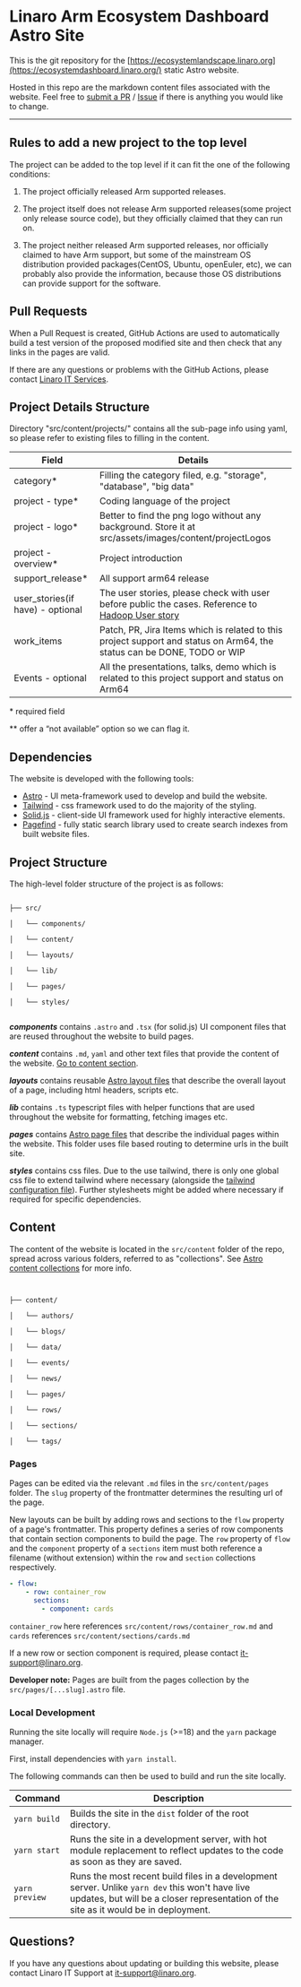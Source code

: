 # Linaro Arm Ecosystem Dashboard Astro Site

This is the git repository for the [https://ecosystemlandscape.linaro.org](https://ecosystemdashboard.linaro.org/) static Astro website.

Hosted in this repo are the markdown content files associated with the website. Feel free to [submit a PR](https://github.com/Linaro/ecosystemlandscape-astro/pulls) / [Issue](https://github.com/Linaro/ecosystemlandscape-astro/issues/new) if there is anything you would like to change.

---

## Rules to add a new project to the top level

The project can be added to the top level if it can fit the one of the following conditions:

1. The project officially released Arm supported releases.

2. The project itself does not release Arm supported releases(some project only release source code), but they officially claimed that they can run on.

3. The project neither released Arm supported releases, nor officially claimed to have Arm support, but some of the mainstream OS distribution provided packages(CentOS, Ubuntu, openEuler, etc), we can probably also provide the information, because those OS distributions can provide support for the software.

## Pull Requests

When a Pull Request is created, GitHub Actions are used to automatically build a test version of the proposed modified site and then check that any links in the pages are valid.

If there are any questions or problems with the GitHub Actions, please contact [Linaro IT Services](https://servicedesk.linaro.org/servicedesk/customer/portal/3/create/50).

## Project Details Structure

Directory "src/content/projects/" contains all the sub-page info using yaml, so please refer to existing files to filling in the content.

| Field                            | Details                                                                                                                 |
| -------------------------------- | ----------------------------------------------------------------------------------------------------------------------- |
| category\*                       | Filling the category filed, e.g. "storage", "database", "big data"                                                      |
| project - type\*                 | Coding language of the project                                                                                          |
| project - logo\*                 | Better to find the png logo without any background. Store it at src/assets/images/content/projectLogos                  |
| project - overview\*             | Project introduction                                                                                                    |
| support_release\*                | All support arm64 release                                                                                               |
| user_stories(if have) - optional | The user stories, please check with user before public the cases. Reference to [Hadoop User story][1]                   |
| work_items                       | Patch, PR, Jira Items which is related to this project support and status on Arm64, the status can be DONE, TODO or WIP |
| Events - optional                | All the presentations, talks, demo which is related to this project support and status on Arm64                         |

\* required field

\*\* offer a “not available” option so we can flag it.

[1]: https://github.com/Linaro/ecosystemlandscape/blob/main/_posts/2021-08-31-ApacheHadoop.md?plain=1#L32

## Dependencies

The website is developed with the following tools:

- [Astro](https://astro.build/) - UI meta-framework used to develop and build the website.
- [Tailwind](https://tailwindcss.com/) - css framework used to do the majority of the styling.
- [Solid.js](https://www.solidjs.com/) - client-side UI framework used for highly interactive elements.
- [Pagefind](https://pagefind.app/) - fully static search library used to create search indexes from built website files.

## Project Structure

The high-level folder structure of the project is as follows:

```text

├── src/

│   └── components/

│   └── content/

│   └── layouts/

│   └── lib/

│   └── pages/

│   └── styles/


```

**_components_** contains `.astro` and `.tsx` (for solid.js) UI component files that are reused throughout the website to build pages.

**_content_** contains `.md`, `yaml` and other text files that provide the content of the website. [Go to content section](#content).

**_layouts_** contains reusable [Astro layout files](https://docs.astro.build/en/basics/layouts/) that describe the overall layout of a page, including html headers, scripts etc.

**_lib_** contains `.ts` typescript files with helper functions that are used throughout the website for formatting, fetching images etc.

**_pages_** contains [Astro page files](https://docs.astro.build/en/basics/astro-pages/) that describe the individual pages within the website. This folder uses file based routing to determine urls in the built site.

**_styles_** contains css files. Due to the use tailwind, there is only one global css file to extend tailwind where necessary (alongside the [tailwind configuration file](https://tailwindcss.com/docs/configuration)). Further stylesheets might be added where necessary if required for specific dependencies.

## Content

The content of the website is located in the `src/content` folder of the repo, spread across various folders, referred to as "collections". See [Astro content collections](https://docs.astro.build/en/guides/content-collections/) for more info.

```text


├── content/

│   └── authors/

│   └── blogs/

│   └── data/

│   └── events/

│   └── news/

│   └── pages/

│   └── rows/

│   └── sections/

│   └── tags/

```

### Pages

Pages can be edited via the relevant `.md` files in the `src/content/pages` folder. The `slug` property of the frontmatter determines the resulting url of the page.

New layouts can be built by adding rows and sections to the `flow` property of a page's frontmatter. This property defines a series of row components that contain section components to build the page. The `row` property of `flow` and the `component` property of a `sections` item must both reference a filename (without extension) within the `row` and `section` collections respectively.

```yaml
- flow:
    - row: container_row
      sections:
        - component: cards
```

`container_row` here references `src/content/rows/container_row.md` and `cards` references `src/content/sections/cards.md`

If a new row or section component is required, please contact [it-support@linaro.org](mailto:it-support@linaro.org).

**Developer note:** Pages are built from the pages collection by the `src/pages/[...slug].astro` file.

### Local Development

Running the site locally will require `Node.js` (>=18) and the `yarn` package manager.

First, install dependencies with `yarn install`.

The following commands can then be used to build and run the site locally.

| Command        | Description                                                                                                                                                                             |
| -------------- | --------------------------------------------------------------------------------------------------------------------------------------------------------------------------------------- |
| `yarn build`   | Builds the site in the `dist` folder of the root directory.                                                                                                                             |
| `yarn start`   | Runs the site in a development server, with hot module replacement to reflect updates to the code as soon as they are saved.                                                            |
| `yarn preview` | Runs the most recent build files in a development server. Unlike `yarn dev` this won't have live updates, but will be a closer representation of the site as it would be in deployment. |

## Questions?

If you have any questions about updating or building this website, please contact Linaro IT Support at [it-support@linaro.org](mailto:it-support@linaro.org).
